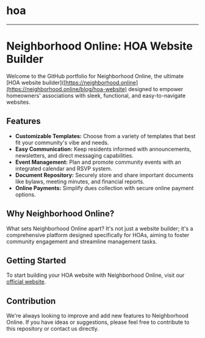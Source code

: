 # hoa

---

# Neighborhood Online: HOA Website Builder

Welcome to the GitHub portfolio for Neighborhood Online, the ultimate  [HOA website builder]([https://neighborhood.online](https://neighborhood.online/blog/hoa-website) designed to empower homeowners' associations with sleek, functional, and easy-to-navigate websites. 

## Features
- **Customizable Templates:** Choose from a variety of templates that best fit your community's vibe and needs.
- **Easy Communication:** Keep residents informed with announcements, newsletters, and direct messaging capabilities.
- **Event Management:** Plan and promote community events with an integrated calendar and RSVP system.
- **Document Repository:** Securely store and share important documents like bylaws, meeting minutes, and financial reports.
- **Online Payments:** Simplify dues collection with secure online payment options.

## Why Neighborhood Online?
What sets Neighborhood Online apart? It's not just a website builder; it's a comprehensive platform designed specifically for HOAs, aiming to foster community engagement and streamline management tasks. 

## Getting Started
To start building your HOA website with Neighborhood Online, visit our [official website](https://neighborhood.online).

## Contribution
We're always looking to improve and add new features to Neighborhood Online. If you have ideas or suggestions, please feel free to contribute to this repository or contact us directly.
